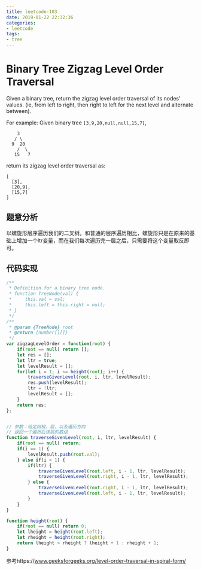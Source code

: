 ```yaml
---
title: leetcode-103
date: 2019-01-22 22:32:36
categories:
- leetcode
tags:
- tree
---
```


# Binary Tree Zigzag Level Order Traversal

Given a binary tree, return the zigzag level order traversal of its nodes' values. (ie, from left to right, then right to left for the next level and alternate between).

For example:
Given binary tree `[3,9,20,null,null,15,7]`,
```
    3
   / \
  9  20
    /  \
   15   7
```
return its zigzag level order traversal as:
```
[
  [3],
  [20,9],
  [15,7]
]
```

## 题意分析

以螺旋形层序遍历我们的二叉树。和普通的层序遍历相比，螺旋形只是在原来的基础上增加一个ltr变量，而在我们每次遍历完一层之后，只需要将这个变量取反即可。

## 代码实现
```javascript
/**
 * Definition for a binary tree node.
 * function TreeNode(val) {
 *     this.val = val;
 *     this.left = this.right = null;
 * }
 */
/**
 * @param {TreeNode} root
 * @return {number[][]}
 */
var zigzagLevelOrder = function(root) {
    if(root == null) return [];
    let res = [];
    let ltr = true;
    let levelResult = [];
    for(let i = 1; i <= height(root); i++) {
        traverseGivenLevel(root, i, ltr, levelResult);
        res.push(levelResult);
        ltr = !ltr;
        levelResult = [];
    }
    return res;
};


// 参数：给定树根，层，以及遍历方向
// 返回一个遍历后该层的数组
function traverseGivenLevel(root, i, ltr, levelResult) {
    if(root == null) return;
    if(i == 1) {
        levelResult.push(root.val);
    } else if(i > 1) {
        if(ltr) {
            traverseGivenLevel(root.left, i - 1, ltr, levelResult);
            traverseGivenLevel(root.right, i - 1, ltr, levelResult);
        } else {
            traverseGivenLevel(root.right, i - 1, ltr, levelResult);
            traverseGivenLevel(root.left, i - 1, ltr, levelResult);
        }
    }
}

function height(root) {
    if(root == null) return 0;
    let lheight = height(root.left);
    let rheight = height(root.right);
    return lheight > rheight ? lheight + 1 : rheight + 1;
}
```
参考https://www.geeksforgeeks.org/level-order-traversal-in-spiral-form/